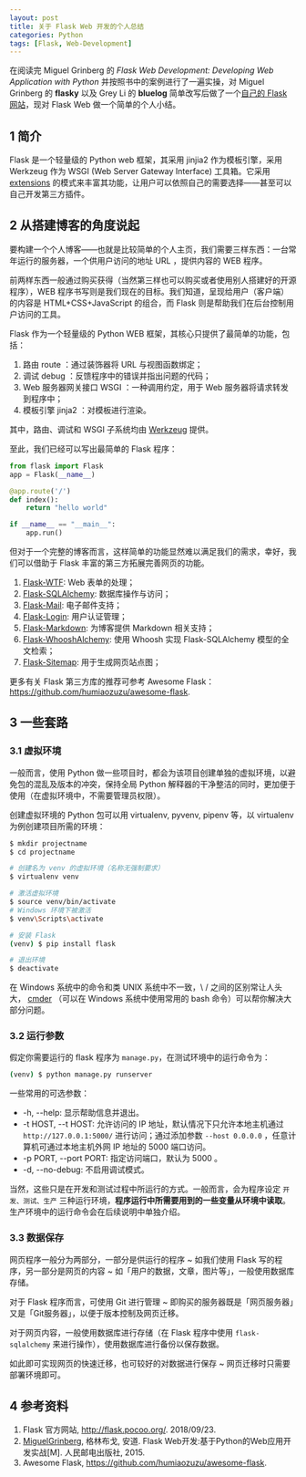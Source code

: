 ```yaml
---
layout: post
title: 关于 Flask Web 开发的个人总结
categories: Python
tags: [Flask, Web-Development]
---
```


在阅读完 Miguel Grinberg 的 *Flask Web Development: Developing Web Application with Python* 并按照书中的案例进行了一遍实操，对 Miguel Grinberg 的 **flasky** 以及 Grey Li 的 **bluelog** 简单改写后做了一个[自己的 Flask 网站](https://www.mirrortan.com)，现对 Flask Web 做一个简单的个人小结。

## 1 简介

Flask 是一个轻量级的 Python web 框架，其采用 jinjia2 作为模板引擎，采用 Werkzeug 作为 WSGI (Web Server Gateway Interface) 工具箱。它采用 [extensions](http://flask.pocoo.org/extensions/) 的模式来丰富其功能，让用户可以依照自己的需要选择——甚至可以自己开发第三方插件。

## 2 从搭建博客的角度说起

要构建一个个人博客——也就是比较简单的个人主页，我们需要三样东西：一台常年运行的服务器，一个供用户访问的地址 URL ，提供内容的 WEB 程序。

前两样东西一般通过购买获得（当然第三样也可以购买或者使用别人搭建好的开源程序），WEB 程序书写则是我们现在的目标。我们知道，呈现给用户（客户端）的内容是 HTML+CSS+JavaScript 的组合，而 Flask 则是帮助我们在后台控制用户访问的工具。

Flask 作为一个轻量级的 Python WEB 框架，其核心只提供了最简单的功能，包括：

1. 路由 route ：通过装饰器将 URL 与视图函数绑定；
2. 调试 debug ：反馈程序中的错误并指出问题的代码；
3. Web 服务器网关接口 WSGI ：一种调用约定，用于 Web 服务器将请求转发到程序中；
4. 模板引擎 jinja2 ：对模板进行渲染。

其中，路由、调试和 WSGI 子系统均由 [Werkzeug](http://werkzeug.pocoo.org/) 提供。

至此，我们已经可以写出最简单的 Flask 程序：

```python
from flask import Flask
app = Flask(__name__)

@app.route('/')
def index():
    return "hello world"

if __name__ == "__main__":
    app.run()
```

但对于一个完整的博客而言，这样简单的功能显然难以满足我们的需求，幸好，我们可以借助于 Flask 丰富的第三方拓展完善网页的功能。

1. [Flask-WTF](https://flask-wtf.readthedocs.io/en/stable/): Web 表单的处理；
2. [Flask-SQLAlchemy](http://flask-sqlalchemy.pocoo.org/2.3/): 数据库操作与访问；
3. [Flask-Mail](https://pythonhosted.org/Flask-Mail/): 电子邮件支持；
4. [Flask-Login](https://flask-login.readthedocs.io/en/latest/): 用户认证管理；
5. [Flask-Markdown](https://pythonhosted.org/Flask-Markdown/): 为博客提供 Markdown 相关支持；
6. [Flask-WhooshAlchemy](https://flask-whooshalchemy.readthedocs.io/en/latest/): 使用 Whoosh 实现 Flask-SQLAlchemy 模型的全文检索；
7. [Flask-Sitemap](https://flask-sitemap.readthedocs.io/en/latest/): 用于生成网页站点图；

更多有关 Flask 第三方库的推荐可参考 Awesome Flask：<https://github.com/humiaozuzu/awesome-flask>.

## 3 一些套路

### 3.1 虚拟环境

一般而言，使用 Python 做一些项目时，都会为该项目创建单独的虚拟环境，以避免包的混乱及版本的冲突，保持全局 Python 解释器的干净整洁的同时，更加便于使用（在虚拟环境中，不需要管理员权限）。

创建虚拟环境的 Python 包可以用 virtualenv, pyvenv, pipenv 等，以 virtualenv 为例创建项目所需的环境：

```bash
$ mkdir projectname
$ cd projectname

# 创建名为 venv 的虚拟环境（名称无强制要求）
$ virtualenv venv

# 激活虚拟环境
$ source venv/bin/activate
# Windows 环境下被激活
$ venv\Scripts\activate

# 安装 Flask
(venv) $ pip install flask

# 退出环境
$ deactivate
```

在 Windows 系统中的命令和类 UNIX 系统中不一致，\ / 之间的区别常让人头大， [cmder](http://cmder.net/) （可以在 Windows 系统中使用常用的 bash 命令）可以帮你解决大部分问题。

### 3.2 运行参数

假定你需要运行的 flask 程序为 `manage.py`，在测试环境中的运行命令为：

```bash
(venv) $ python manage.py runserver
```

一些常用的可选参数：

* -h, --help: 显示帮助信息并退出。
* -t HOST, --t HOST: 允许访问的 IP 地址，默认情况下只允许本地主机通过 `http://127.0.0.1:5000/` 进行访问；通过添加参数 `--host 0.0.0.0` ，任意计算机可通过本地主机外网 IP 地址的 5000 端口访问。
* -p PORT, --port PORT: 指定访问端口，默认为 5000 。
* -d, --no-debug: 不启用调试模式。

当然，这些只是在开发和测试过程中所运行的方式。一般而言，会为程序设定 `开发、测试、生产` 三种运行环境，**程序运行中所需要用到的一些变量从环境中读取**。生产环境中的运行命令会在后续说明中单独介绍。

### 3.3 数据保存

网页程序一般分为两部分，一部分是供运行的程序 ~ 如我们使用 Flask 写的程序，另一部分是网页的内容 ~ 如「用户的数据，文章，图片等」，一般使用数据库存储。

对于 Flask 程序而言，可使用 Git 进行管理 ~ 即购买的服务器既是「网页服务器」又是「Git服务器」，以便于版本控制及网页迁移。

对于网页内容，一般使用数据库进行存储（在 Flask 程序中使用 `flask-sqlalchemy` 来进行操作），使用数据库进行备份以保存数据。

如此即可实现网页的快速迁移，也可较好的对数据进行保存 ~ 网页迁移时只需要部署环境即可。

## 4 参考资料

1. Flask 官方网站, <http://flask.pocoo.org/>. 2018/09/23.
2. [MiguelGrinberg](https://blog.miguelgrinberg.com/), 格林布戈, 安道. Flask Web开发:基于Python的Web应用开发实战[M]. 人民邮电出版社, 2015.
3. Awesome Flask, <https://github.com/humiaozuzu/awesome-flask>.
